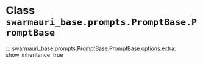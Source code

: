 # Class `swarmauri_base.prompts.PromptBase.PromptBase`

::: swarmauri_base.prompts.PromptBase.PromptBase
    options.extra:
      show_inheritance: true

